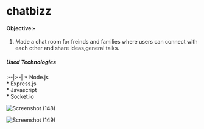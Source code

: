 # chatbizz

#### Objective:-

1. Made a chat room for freinds and families where users can connect with each other and share ideas,general talks.<br>

<h5> Used Technologies</h5>
:--|:--|
* Node.js<br>
* Express.js<br>
* Javascript<br>
* Socket.io<br>

![Screenshot (148)](https://user-images.githubusercontent.com/69783183/178280980-69654734-4549-4c31-bc73-91667564b668.png)

![Screenshot (149)](https://user-images.githubusercontent.com/69783183/178283676-64d1b708-d1e6-4168-8ebd-9b2653a6ce98.png)

